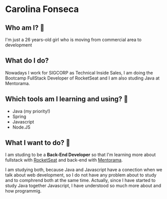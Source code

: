 # Carolina Fonseca

## Who am I? 📝
I'm just a 26 years-old girl who is moving from commercial area to development

## What do I do?
Nowadays I work for SIGCORP as Technical Inside Sales, I am doing the Bootcamp FullStack Developer of RocketSeat and I am also studing Java at Mentorama.

## Which tools am I learning and using? :construction_worker:
- Java (my priority!)
- Spring
- Javascript
- Node.JS


## What I want to do? 🚀
I am studing to be a **Back-End Developer** so that I'm learning more about fullstack with [RocketSeat](https://rocketseat.com.br/ "RocketSeat") and back-end with [Mentorama](https://mentorama.co/).

I am studying both, because Java and Javascript have a conection when we talk about web development, so I do not have any problem about to study and to comphrend both at the same time. Actually, since I have started to study Java together Javascript, I have understood so much more about and how programmig.
